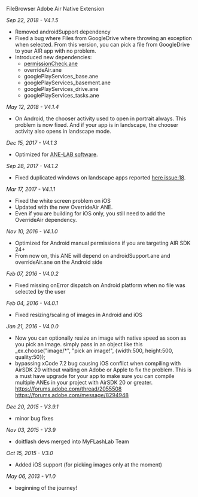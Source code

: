 FileBrowser Adobe Air Native Extension

*Sep 22, 2018 - V4.1.5*
* Removed androidSupport dependency
* Fixed a bug where Files from GoogleDrive where throwing an exception when selected. From this version, you can pick a file from GoogleDrive to your AIR app with no problem.
* Introduced new dependencies:
    * [permissionCheck.ane](https://github.com/myflashlab/PermissionCheck-ANE/)
    * overrideAir.ane
    * googlePlayServices_base.ane
    * googlePlayServices_basement.ane
    * googlePlayServices_drive.ane
    * googlePlayServices_tasks.ane

*May 12, 2018 - V4.1.4*
* On Android, the chooser activity used to open in portrait always. This problem is now fixed. And if your app is in landscape, the chooser activity also opens in landscape mode.

*Dec 15, 2017 - V4.1.3*
* Optimized for [ANE-LAB software](https://github.com/myflashlab/ANE-LAB).

*Sep 28, 2017 - V4.1.2*
* Fixed duplicated windows on landscape apps reported [here issue:18](https://github.com/myflashlab/fileChooser-ANE/issues/18).

*Mar 17, 2017 - V4.1.1*
* Fixed the white screen problem on iOS
* Updated with the new OverrideAir ANE.
* Even if you are building for iOS only, you still need to add the OverrideAir dependency.

*Nov 10, 2016 - V4.1.0*
* Optimized for Android manual permissions if you are targeting AIR SDK 24+
* From now on, this ANE will depend on androidSupport.ane and overrideAir.ane on the Android side

*Feb 07, 2016 - V4.0.2*
* Fixed missing onError dispatch on Android platform when no file was selected by the user


*Feb 04, 2016 - V4.0.1*
* Fixed resizing/scaling of images in Android and iOS


*Jan 21, 2016 - V4.0.0*
* Now you can optionally resize an image with native speed as soon as you pick an image. simply pass in an object like this _ex.choose("image/*", "pick an image!", {width:500, height:500, quality:50});
* bypassing xCode 7.2 bug causing iOS conflict when compiling with AirSDK 20 without waiting on Adobe or Apple to fix the problem. This is a must have upgrade for your app to make sure you can compile multiple ANEs in your project with AirSDK 20 or greater. https://forums.adobe.com/thread/2055508 https://forums.adobe.com/message/8294948


*Dec 20, 2015 - V3.9.1*
* minor bug fixes


*Nov 03, 2015 - V3.9*
* doitflash devs merged into MyFLashLab Team


*Oct 15, 2015 - V3.0*
* Added iOS support (for picking images only at the moment)


*May 06, 2013 - V1.0*
* beginning of the journey!